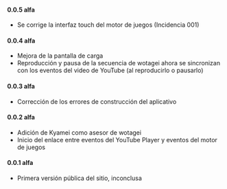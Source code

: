 #### 0.0.5 alfa

- Se corrige la interfaz touch del motor de juegos (Incidencia 001)

#### 0.0.4 alfa

- Mejora de la pantalla de carga
- Reproducción y pausa de la secuencia de wotagei ahora se sincronizan con los eventos del video de YouTube (al reproducirlo o pausarlo)

#### 0.0.3 alfa

- Corrección de los errores de construcción del aplicativo

#### 0.0.2 alfa

- Adición de Kyamei como asesor de wotagei
- Inicio del enlace entre eventos del YouTube Player y eventos del motor de juegos
#### 0.0.1 alfa

- Primera versión pública del sitio, inconclusa

